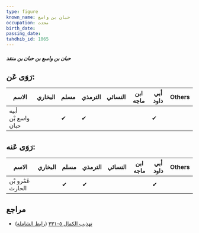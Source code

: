 ```yaml
---
type: figure
known_name: حبان بن واسع
occupation: محدث
birth_date:
passing_date:
tahdhib_id: 1065
---
```

##### حبان بن واسع بن حبان بن منقذ

## رَوَى عَن:
| الاسم              | البخاري | مسلم | الترمذي | النسائي | ابن ماجه | أبي داود | Others |
| ------------------ | ------- | ---- | ------- | ------- | -------- | -------- | ------ |
| أبيه واسع بْن حبان |         | ✔    | ✔       |         |          | ✔        |        |
## رَوَى عَنه:
| الاسم             | البخاري | مسلم | الترمذي | النسائي | ابن ماجه | أبي داود | Others |
| ----------------- | ------- | ---- | ------- | ------- | -------- | -------- | ------ |
| عَمْرو بْن الحارث |         | ✔    | ✔       |         |          | ✔        |        |
## مراجع
- [تهذيب الكمال ٥-٣٣١](obsidian://open?vault=Tahdhib-al-Kamal&file=Figures/١٠٦٥-حبان%20بن%20واسع%20بن%20حبان%20بن%20منقذ) ([رابط الشاملة](https://shamela.ws/book/3722/2409))